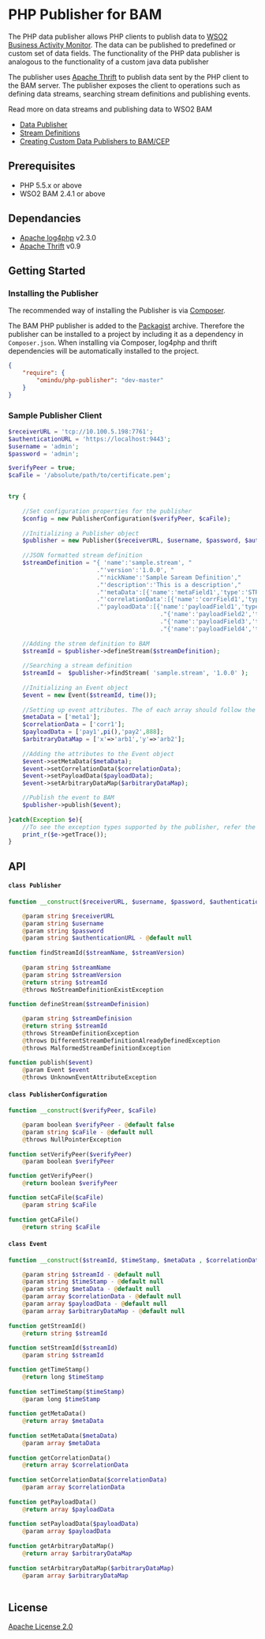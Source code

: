 # PHP Publisher for BAM

The PHP data publisher allows PHP clients to publish data to [WSO2 Business Activity Monitor]. The data can be published to predefined or custom set of data fields. The functionality of the PHP data publisher is analogous to the functionality of a custom java data publisher

The publisher uses [Apache Thrift] to publish data sent by the PHP client to the BAM server. The publisher exposes the client to operations such as defining data streams, searching stream definitions and publishing events.

Read more on data streams and publishing data to WSO2 BAM

* [Data Publisher]
* [Stream Definitions]
* [Creating Custom Data Publishers to BAM/CEP]

## Prerequisites

- PHP 5.5.x or above 
- WSO2 BAM 2.4.1 or above

## Dependancies

- [Apache log4php] v2.3.0
- [Apache Thrift] v0.9

## Getting Started

### Installing the Publisher

The recommended way of installing the Publisher is via [Composer].

The BAM PHP publisher is added to the [Packagist] archive. Therefore the publisher can be installed to a project by including it as a dependency in `Composer.json`. When installing via Composer, log4php and thrift dependencies will be automatically installed to the project.

```json
{
    "require": {
        "omindu/php-publisher": "dev-master"
    }
}
```

### Sample Publisher Client


```PHP
$receiverURL = 'tcp://10.100.5.198:7761';
$authenticationURL = 'https://localhost:9443';
$username = 'admin';
$password = 'admin';

$verifyPeer = true;
$caFile = '/absolute/path/to/certificate.pem';


try {
    
    //Set configuration properties for the publisher
    $config = new PublisherConfiguration($verifyPeer, $caFile);
    
    //Initializing a Publisher object
    $publisher = new Publisher($receiverURL, $username, $password, $authenticationURL, $config);
    
    //JSON formatted stream definition
	$streamDefinition = "{ 'name':'sample.stream', "
			             ."'version':'1.0.0', "
			             ."'nickName':'Sample Saream Definition'," 
			             ."'description':'This is a description',"    
			             ."'metaData':[{'name':'metaField1','type':'STRING'}],"
			             ."'correlationData':[{'name':'corrField1','type':'STRING'}],"
					     ."'payloadData':[{'name':'payloadField1','type':'STRING'},"
					                       ."{'name':'payloadField2','type':'DOUBLE'},"
					                       ."{'name':'payloadField3','type':'STRING'},"
						                   ."{'name':'payloadField4','type':'INT'} ] }";	
	
	//Adding the strem definition to BAM
	$streamId = $publisher->defineStream($streamDefinition);
	
	//Searching a stream definition
	$streamId =  $publisher->findStream( 'sample.stream', '1.0.0' );
    
    //Initializing an Event object
    $event = new Event($streamId, time());
    
    //Setting up event attributes. The of each array should follow the data type and order of the stream definiiton
	$metaData = ['meta1'];
	$correlationData = ['corr1'];
	$payloadData = ['pay1',pi(),'pay2',888];
	$arbitraryDataMap = ['x'=>'arb1','y'=>'arb2'];
	
	//Adding the attributes to the Event object
	$event->setMetaData($metaData);
	$event->setCorrelationData($correlationData);
	$event->setPayloadData($payloadData);
	$event->setArbitraryDataMap($arbitraryDataMap);	

    //Publish the event to BAM
	$publisher->publish($event);
    	
}catch(Exception $e){
    //To see the exception types supported by the publisher, refer the API section
    print_r($e->getTrace());
}
```

## API

#### `class Publisher`
```PHP
function __construct($receiverURL, $username, $password, $authenticationURL)

    @param string $receiverURL
    @param string $username
    @param string $password
    @param string $authenticationURL - @default null
  
function findStreamId($streamName, $streamVersion)
    
    @param string $streamName
    @param string $streamVersion
    @return string $streamId
    @throws NoStreamDefinitionExistException
    
function defineStream($streamDefinision)

    @param string $streamDefinision
    @return string $streamId
    @throws StreamDefinitionException
    @throws DifferentStreamDefinitionAlreadyDefinedException
    @throws MalformedStreamDefinitionException
    
function publish($event)
    @param Event $event
    @throws UnknownEventAttributeException    
```

#### `class PublisherConfiguration`
```PHP
function __construct($verifyPeer, $caFile)

    @param boolean $verifyPeer - @default false
    @param string $caFile - @default null
    @throws NullPointerException
    
function setVerifyPeer($verifyPeer)   
    @param boolean $verifyPeer

function getVerifyPeer()
    @return boolean $verifyPeer

function setCaFile($caFile)
    @param string $caFile
    
function getCaFile()    
    @return string $caFile
```

#### `class Event`
```PHP
function __construct($streamId, $timeStamp, $metaData , $correlationData, $payloadData , $arbitraryDataMap)

    @param string $streamId - @default null
    @param string $timeStamp - @default null
    @param string $metaData - @default null
    @param array $correlationData - @default null
    @param array $payloadData - @default null
    @param array $arbitraryDataMap - @default null
    
function getStreamId()
    @return string $streamId
    
function setStreamId($streamId)
    @param string $streamId

function getTimeStamp()
    @return long $timeStamp
    
function setTimeStamp($timeStamp)
    @param long $timeStamp
    
function getMetaData()
    @return array $metaData
    
function setMetaData($metaData)
    @param array $metaData
    
function getCorrelationData()
    @return array $correlationData
    
function setCorrelationData($correlationData)
    @param array $correlationData
    
function getPayloadData()
    @return array $payloadData
    
function setPayloadData($payloadData)
    @param array $payloadData
    
function getArbitraryDataMap()
    @return array $arbitraryDataMap
    
function setArbitraryDataMap($arbitraryDataMap)
    @param array $arbitraryDataMap
    
```

## License
[Apache License 2.0]


[WSO2 Business Activity Monitor]:http://wso2.com/products/business-activity-monitor/
[Apache Thrift]:https://thrift.apache.org/
[Apache log4php]:http://logging.apache.org/log4php/index.html
[Composer]:https://getcomposer.org/
[Packagist]:https://packagist.org/
[Data Publisher]:https://docs.wso2.com/display/BAM241/Data+Publisher 
[Stream Definitions]:http://maninda.blogspot.com/2012/10/stream-definitions.html
[Creating Custom Data Publishers to BAM/CEP]:http://wso2.com/library/articles/2012/07/creating-custom-agents-publish-events-bamcep/
[Apache License 2.0]:http://www.apache.org/licenses/LICENSE-2.0
